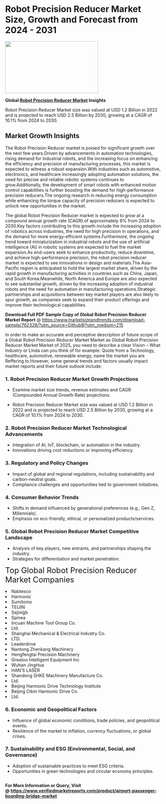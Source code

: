 <H1>Robot Precision Reducer Market Size, Growth and Forecast from 2024 - 2031</H1><img class="aligncenter size-medium wp-image-584254" src="https://thirdeyenews.in/wp-content/uploads/2024/09/Global-Market-Research-300x168.jpeg" alt="" width="300" height="168" /><p><strong>Global&nbsp;<a href="https://www.marketsizeandtrends.com/download-sample/762328/?utm_source=Github8j?utm_medium=215">Robot Precision Reducer Market</a> Insights</strong></p><p>Robot Precision Reducer Market size was valued at USD 1.2 Billion in 2022 and is projected to reach USD 2.5 Billion by 2030, growing at a CAGR of 10.1% from 2024 to 2030.</p><p><h2>Market Growth Insights</h2> <p>The Robot Precision Reducer market is poised for significant growth over the next few years.Driven by advancements in automation technologies, rising demand for industrial robots, and the increasing focus on enhancing the efficiency and precision of manufacturing processes, this market is expected to witness a robust expansion.With industries such as automotive, electronics, and healthcare increasingly adopting automation solutions, the need for precise and reliable robotic systems continues to grow.Additionally, the development of smart robots with enhanced motion control capabilities is further boosting the demand for high-performance precision reducers.The ongoing research in reducing energy consumption while enhancing the torque capacity of precision reducers is expected to unlock new opportunities in the market.</p> <p>The global Robot Precision Reducer market is expected to grow at a compound annual growth rate (CAGR) of approximately 8% from 2024 to 2030.Key factors contributing to this growth include the increasing adoption of robotics across industries, the need for high precision in operations, and the demand for more energy-efficient systems.Furthermore, the ongoing trend toward miniaturization in industrial robots and the use of artificial intelligence (AI) in robotic systems are expected to fuel the market expansion.As end-users seek to enhance productivity, reduce downtime, and achieve high-performance precision, the robot precision reducer market is expected to see innovations in design and materials.The Asia-Pacific region is anticipated to hold the largest market share, driven by the rapid growth in manufacturing activities in countries such as China, Japan, and South Korea.Meanwhile, North America and Europe are also expected to see substantial growth, driven by the increasing adoption of industrial robots and the need for automation in manufacturing operations.Strategic partnerships and acquisitions between key market players are also likely to spur growth, as companies seek to expand their product offerings and improve their technological capabilities.<p><span class=""><strong>Download Full PDF Sample Copy of Global Robot Precision Reducer Market Report</strong> @ <a href="https://www.marketsizeandtrends.com/download-sample/762328/?utm_source=Github8j?utm_medium=215" target="_blank">https://www.marketsizeandtrends.com/download-sample/762328/?utm_source=Github8j?utm_medium=215</a></span></p><p>In order to make an accurate and perceptive description of future scope of a Global&nbsp;Robot Precision Reducer Market Market as Global&nbsp;Robot Precision Reducer Market Market of 2025, you need to describe a clear Vision &ndash; What Industry or Linda can you think of for example: Quote from a Technology, healthcare, automotive, renewable energy, name the market you are Reffering to.However, some general trends and factors usually impact market reports and their future outlook include:</p><h3>1.&nbsp;<strong>Robot Precision Reducer Market Growth Projections</strong></h3><ul><li>Examine market size trends, revenue estimates and CAGR (Compounded Annual Growth Rate) projections.</li><li><p>Robot Precision Reducer Market size was valued at USD 1.2 Billion in 2022 and is projected to reach USD 2.5 Billion by 2030, growing at a CAGR of 10.1% from 2024 to 2030.</p></li></ul><h3>2.&nbsp;<strong>Robot Precision Reducer Market Technological Advancements</strong></h3><ul><li>Integration of AI, IoT, blockchain, or automation in the industry.</li><li>Innovations driving cost reductions or improving efficiency.</li></ul><h3>3.&nbsp;<strong>Regulatory and Policy Changes</strong></h3><ul><li>Impact of global and regional regulations, including sustainability and carbon-neutral goals.</li><li>Compliance challenges and opportunities tied to government initiatives.</li></ul><h3>4.&nbsp;<strong>Consumer Behavior Trends</strong></h3><ul><li>Shifts in demand influenced by generational preferences (e.g., Gen Z, Millennials).</li><li>Emphasis on eco-friendly, ethical, or personalized products/services.</li></ul><h3>5.&nbsp;<strong>Global Robot Precision Reducer Market Competitive Landscape</strong></h3><ul><li>Analysis of key players, new entrants, and partnerships shaping the industry.</li><li>Strategies for differentiation and market penetration.</li></ul><p data-pm-slice="1 1 []"><span style="color: inherit; font-family: inherit; font-size: 25px;">Top Global Robot Precision Reducer Market Companies</span></p><div class="" data-test-id=""><p><li>Nabtesco</li><li> Harmonic</li><li> Sumitomo</li><li> TEIJIN</li><li> Sejinigb</li><li> Spinea</li><li> Incuan Machine Tool Group Co.</li><li> Ltd.</li><li> Shanghai Mechanical & Electrical Industry Co.</li><li>LTD.</li><li> Leaderdrive</li><li> Nantong Zhenkang Machinery</li><li> Hengfengtai Precision Machinery</li><li> Greatoo Intelligent Equipment Inc</li><li> Wuhan JingHua</li><li> HAN'S LASER</li><li> Shandong SHKE Machinery Manufacture Co.</li><li> Ltd.</li><li> Beijing Harmonic Drive Technology Institute</li><li> Beijing Ctkm Harmonic Drive Co.</li><li>Ltd.</li></p></div><h3>6.&nbsp;<strong>Economic and Geopolitical Factors</strong></h3><ul><li>Influence of global economic conditions, trade policies, and geopolitical events.</li><li>Resilience of the market to inflation, currency fluctuations, or global crises.</li></ul><h3>7.&nbsp;<strong>Sustainability and ESG (Environmental, Social, and Governance)</strong></h3><ul><li>Adoption of sustainable practices to meet ESG criteria.</li><li>Opportunities in green technologies and circular economy principles.</li></ul><h2><strong style="font-size: 14px;">For More Information or Query, Visit @&nbsp;</strong><a style="background-color: #ffffff; font-size: 14px;" href="https://www.marketsizeandtrends.com/report/robot-precision-reducer-market/" target="_blank">https://www.verifiedmarketreports.com/product/airport-passenger-boarding-bridge-market</a></h2>